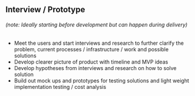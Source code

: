 ## Interview / Prototype

###### _\(note: Ideally starting before development but can happen during delivery\)_

* Meet the users and start interviews and research to further clarify the problem, current processes / infrastructure / work and possible solutions
* Develop clearer picture of product with timeline and MVP ideas
* Develop hypotheses from interviews and research on how to solve solution
* Build out mock ups and prototypes for testing solutions and light weight implementation testing / cost analysis



